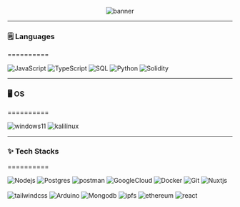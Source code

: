 <p align="center">
  <img src="https://github-production-user-asset-6210df.s3.amazonaws.com/103961592/252750951-5563e07f-766c-4f07-81cd-d9ca47079a39.gif" alt="banner">
</p>

-----
### 🗒️ Languages
==========

![JavaScript](https://img.shields.io/badge/-JavaScript-000?&logo=JavaScript)
![TypeScript](https://img.shields.io/badge/-TypeScript-000?&logo=TypeScript)
![SQL](https://img.shields.io/badge/-SQL-000?&logo=postgresql)
![Python](https://img.shields.io/badge/-Python-000?&logo=Python)
![Solidity](https://img.shields.io/badge/-Solidity-000?&logo=solidity)

-----
### 🖥️ OS
==========

![windows11](https://img.shields.io/badge/-Windows-000?&logo=windows11)
![kalilinux](https://img.shields.io/badge/-Kalilinux-000?&logo=kalilinux)

-----
### ✨ Tech Stacks
==========

![Nodejs](https://img.shields.io/badge/-Nodejs-000?&logo=node.js)
![Postgres](https://img.shields.io/badge/-Postgresql-000?&logo=postgresql)
![postman](https://img.shields.io/badge/-Postman-000?&logo=postman)
![GoogleCloud](https://img.shields.io/badge/-GCP-000?&logo=googlecloud)
![Docker](https://img.shields.io/badge/-Docker-000?&logo=Docker)
![Git](https://img.shields.io/badge/-Git-000?&logo=git)
![Nuxtjs](https://img.shields.io/badge/-Nuxtjs-000?&logo=Nuxt.js)
<br>
<br>
![tailwindcss](https://img.shields.io/badge/-tailwindcss-000?&logo=tailwindcss)
![Arduino](https://img.shields.io/badge/-Arduino-000?&logo=arduino)
![Mongodb](https://img.shields.io/badge/-Mongodb-000?&logo=mongodb)
![ipfs](https://img.shields.io/badge/-Ipfs-000?&logo=ipfs)
![ethereum](https://img.shields.io/badge/-Ethereum-000?&logo=ethereum)
![react](https://img.shields.io/badge/-React-000?&logo=react)

